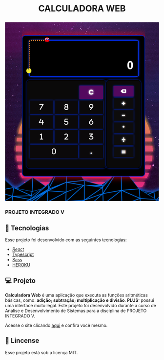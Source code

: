 # <p align="center"> CALCULADORA WEB</p>
<p align="center"><img src="https://github.com/Oliveira-Renato/Calculadora/blob/main/repo-img/IMG-1.PNG"></p>

### PROJETO INTEGRADO V

## :test_tube: Tecnologias 
Esse projeto foi desenvolvido com as seguintes tecnologias:
* _[React](https://reactjs.org/)_
* [Typescript](https://www.typescriptlang.org/)
* [Sass](https://sass-lang.com/)
* [HEROKU](https://www.heroku.com/)

## :computer: Projeto
**Calculadora Web** é uma aplicação que executa as funções aritméticas básicas, como: **adição; subtração; multiplicação e divisão**. **PLUS:** possui uma interface muito legal.
Este projeto foi desenvolvido durante a curso de Análise e Desenvolvimento de Sistemas para a disciplina de PROJETO INTEGRADO V.

Acesse o site clicando [aqui](https://calculadora-web.herokuapp.com/) e confira você mesmo.


## :scroll: Lincense

Esse projeto está sob a licença MIT. 

